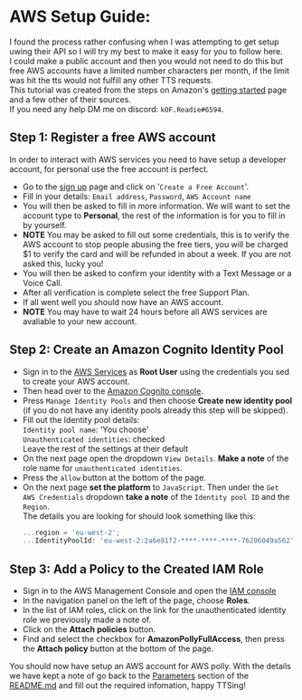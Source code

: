 # AWS Setup Guide:
I found the process rather confusing when I was attempting to get setup uwing their API so I will try my best to make it easy for you to follow here.  
I could make a public account and then you would not need to do this but free AWS accounts have a limited number characters per month, if the limit was hit the tts would not fulfill any other TTS requests.  
This tutorial was created from the steps on Amazon's [getting started](https://docs.aws.amazon.com/sdk-for-javascript/v2/developer-guide/getting-started-browser.html) page and a few other of their sources.  
If you need any help DM me on discord: `kOF.Readie#6594`.
## Step 1: Register a free AWS account
In order to interact with AWS services you need to have setup a developer account, for personal use the free account is perfect.
- Go to the [sign up](https://aws.amazon.com/free/) page and click on '`Create a Free Account`'.
- Fill in your details: `Email address`, `Password`, `AWS Account name`
- You will then be asked to fill in more information. We will want to set the account type to **Personal**, the rest of the information is for you to fill in by yourself.
- **NOTE** You may be asked to fill out some credentials, this is to verify the AWS account to stop people abusing the free tiers, you will be charged $1 to verify the card and will be refunded in about a week. If you are not asked this, lucky you!
- You will then be asked to confirm your identity with a Text Message or a Voice Call.
- After all verification is complete select the free Support Plan.
- If all went well you should now have an AWS account.
- **NOTE** You may have to wait 24 hours before all AWS services are avaliable to your new account.
## Step 2: Create an Amazon Cognito Identity Pool
- Sign in to the [AWS Services](https://aws.amazon.com/marketplace/management/signin) as **Root User** using the credentials you sed to create your AWS account.
- Then head over to the [Amazon Cognito console](https://eu-west-2.console.aws.amazon.com/cognito/home?region=eu-west-2#).
- Press `Manage Identity Pools` and then choose **Create new identity pool** (if you do not have any identity pools already this step will be skipped).
- Fill out the Identity pool details:  
  `Identity pool name`: 'You choose'  
  `Unauthenticated identities`: checked  
  Leave the rest of the settings at their default
- On the next page open the dropdown `View Details`. **Make a note** of the role name for `unauthenticated identities`.
- Press the `allow` button at the bottom of the page.
- On the next page **set the platform** to `JavaScript`. Then under the `Get AWS Credentials` dropdown **take a note** of the `Identity pool ID` and the `Region`.  
  The details you are looking for should look something like this:
  ```js
  ...region = 'eu-west-2';
  ...IdentityPoolId: 'eu-west-2:2a6e81f2-****-****-****-76206049a562';
  ```
## Step 3: Add a Policy to the Created IAM Role
- Sign in to the AWS Management Console and open the [IAM console](https://console.aws.amazon.com/iam/)
- In the navigation panel on the left of the page, choose **Roles**.
- In the list of IAM roles, click on the link for the unauthenticated identity role we previously made a note of.
- Click on the **Attach policies** button.
- Find and select the checkbox for **AmazonPollyFullAccess**, then press the **Attach policy** button at the bottom of the page.

You should now have setup an AWS account for AWS polly. With the details we have kept a note of go back to the [Parameters](https://github.com/kOFReadie/AWS-Polly-for-SpeechChat#parameters) section of the [README.md](https://github.com/kOFReadie/AWS-Polly-for-SpeechChat#parameters) and fill out the required infomation, happy TTSing!